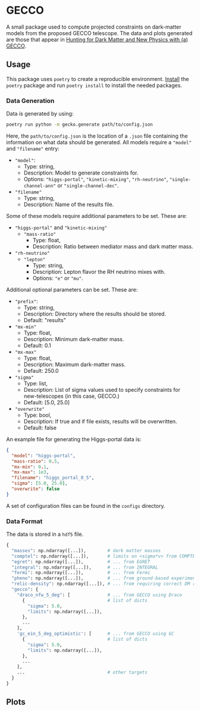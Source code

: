 # GECCO

A small package used to compute projected constraints on dark-matter models from 
the proposed GECCO telescope. The data and plots generated are those that appear in
[Hunting for Dark Matter and New Physics with (a) GECCO](https://arxiv.org/abs/2101.10370).

## Usage

This package uses `poetry` to create a reproducible environment. [Install](https://python-poetry.org/docs/#installation) 
the `poetry` package and run `poetry install` to install the needed packages.

### Data Generation

Data is generated by using:

```sh
poetry run python -m gecko.generate path/to/config.json
```

Here, the `path/to/config.json` is the location of a `.json` file containing 
the information on what data should be generated. All models require a 
`"model"` and `"filename"` entry:

- `"model"`: 
  - Type: string,
  - Description: Model to generate constraints for.
  - Options: `"higgs-portal"`, `"kinetic-mixing"`, `"rh-neutrino"`, 
  `"single-channel-ann"` or `"single-channel-dec"`.
- `"filename"` 
  - Type: string,
  - Description: Name of the results file.

Some of these models require additional parameters to be set. These are:

- `"higgs-portal"` and `"kinetic-mixing"`
  - `"mass-ratio"` 
    - Type: float,
    - Description: Ratio between mediator mass and dark matter mass.
- `"rh-neutrino"`
  - `"lepton"` 
    - Type: string,
    - Description: Lepton flavor the RH neutrino mixes with.
    - Options: `"e"` or `"mu"`.

Additional optional parameters can be set. These are: 

- `"prefix"`: 
  - Type: string,
  - Description: Directory where the results should be stored.
  - Default: "results"
- `"mx-min"` 
  - Type: float,
  - Description: Minimum dark-matter mass. 
  - Default: 0.1
- `"mx-max"` 
  - Type: float,
  - Description: Maximum dark-matter mass. 
  - Default: 250.0
- `"sigma"` 
  - Type: list,
  - Description: List of sigma values used to specify constraints for 
  new-telescopes (in this case, GECCO.)
  - Default: [5.0, 25.0]
- `"overwrite"` 
  - Type: bool,
  - Description: If true and if file exists, results will be overwritten.
  - Default: false

An example file for generating the Higgs-portal data is:

```json
{
  "model": "higgs-portal",
  "mass-ratio": 0.5,
  "mx-min": 0.1,
  "mx-max": 1e3,
  "filename": "higgs_portal_0_5",
  "sigma": [5.0, 25.0],
  "overwrite": false
}
```

A set of configuration files can be found in the `configs` directory.

### Data Format

The data is stored in a `hdf5` file.

```python
{
  "masses": np.ndarray([...]),        # dark matter masses
  "comptel": np.ndarray([...]),       # limits on <sigma*v> from COMPTEL
  "egret": np.ndarray([...]),         # ... from EGRET
  "integral": np.ndarray([...]),      # ... from INTEGRAL
  "fermi": np.ndarray([...]),         # ... from Fermi
  "pheno": np.ndarray([...]),         # ... from ground-based experiments
  "relic-density": np.ndarray([...]), # ... from requiring correct DM relic-density
  "gecco": {
    "draco_nfw_5_deg": [              # ... from GECCO using Draco
      {                               # list of dicts
        "sigma": 5.0,
        "limits": np.ndarray([...]),
      }, 
      ...
    ],
    'gc_ein_5_deg_optimistic': [      # ... from GECCO using GC
      {                               # list of dicts
        "sigma": 5.0,
        "limits": np.ndarray([...]),
      }, 
      ...
    ],
    ...                               # other targets
  }
}
```

## Plots
